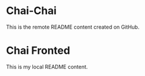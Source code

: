 # Chai-Chai
This is the remote README content created on GitHub.

# Chai Fronted
This is my local README content.